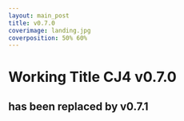 ```yaml
---
layout: main_post
title: v0.7.0
coverimage: landing.jpg
coverposition: 50% 60%
---
```


# Working Title CJ4 v0.7.0
## has been replaced by v0.7.1